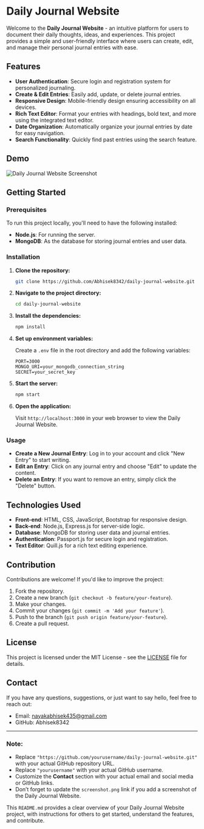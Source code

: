 


# Daily Journal Website

Welcome to the **Daily Journal Website** - an intuitive platform for users to document their daily thoughts, ideas, and experiences. 
This project provides a simple and user-friendly interface where users can create, edit, and manage their personal journal entries with ease.

## Features

- **User Authentication**: Secure login and registration system for personalized journaling.
- **Create & Edit Entries**: Easily add, update, or delete journal entries.
- **Responsive Design**: Mobile-friendly design ensuring accessibility on all devices.
- **Rich Text Editor**: Format your entries with headings, bold text, and more using the integrated text editor.
- **Date Organization**: Automatically organize your journal entries by date for easy navigation.
- **Search Functionality**: Quickly find past entries using the search feature.

## Demo

![Daily Journal Website Screenshot](screenshot.png)

## Getting Started

### Prerequisites

To run this project locally, you'll need to have the following installed:

- **Node.js**: For running the server.
- **MongoDB**: As the database for storing journal entries and user data.

### Installation

1. **Clone the repository:**

   ```bash
   git clone https://github.com/Abhisek8342/daily-journal-website.git
   ```

2. **Navigate to the project directory:**

   ```bash
   cd daily-journal-website
   ```

3. **Install the dependencies:**

   ```bash
   npm install
   ```

4. **Set up environment variables:**

   Create a `.env` file in the root directory and add the following variables:

   ```
   PORT=3000
   MONGO_URI=your_mongodb_connection_string
   SECRET=your_secret_key
   ```

5. **Start the server:**

   ```bash
   npm start
   ```

6. **Open the application:**

   Visit `http://localhost:3000` in your web browser to view the Daily Journal Website.

### Usage

- **Create a New Journal Entry**: Log in to your account and click "New Entry" to start writing.
- **Edit an Entry**: Click on any journal entry and choose "Edit" to update the content.
- **Delete an Entry**: If you want to remove an entry, simply click the "Delete" button.

## Technologies Used

- **Front-end**: HTML, CSS, JavaScript, Bootstrap for responsive design.
- **Back-end**: Node.js, Express.js for server-side logic.
- **Database**: MongoDB for storing user data and journal entries.
- **Authentication**: Passport.js for secure login and registration.
- **Text Editor**: Quill.js for a rich text editing experience.

## Contribution

Contributions are welcome! If you'd like to improve the project:

1. Fork the repository.
2. Create a new branch (`git checkout -b feature/your-feature`).
3. Make your changes.
4. Commit your changes (`git commit -m 'Add your feature'`).
5. Push to the branch (`git push origin feature/your-feature`).
6. Create a pull request.

## License

This project is licensed under the MIT License - see the [LICENSE](LICENSE) file for details.

## Contact

If you have any questions, suggestions, or just want to say hello, feel free to reach out:

- Email: nayakabhisek435@gmail.com
- GitHub: Abhisek8342

---

### Note:
- Replace `"https://github.com/yourusername/daily-journal-website.git"` with your actual GitHub repository URL.
- Replace `"yourusername"` with your actual GitHub username.
- Customize the **Contact** section with your actual email and social media or GitHub links.
- Don’t forget to update the `screenshot.png` link if you add a screenshot of the Daily Journal Website.

This `README.md` provides a clear overview of your Daily Journal Website project, with instructions for others to get started, understand the features, and contribute.
